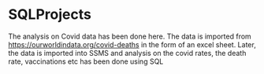 # SQLProjects
The analysis on Covid data has been done here. The data is imported from https://ourworldindata.org/covid-deaths in the form of an excel sheet. Later, the data is imported into SSMS and analysis on the covid rates, the death rate, vaccinations etc has been done using SQL
